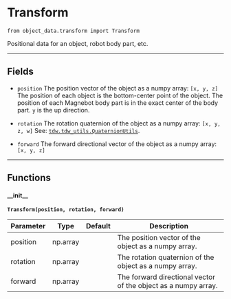 # Transform

`from object_data.transform import Transform`

Positional data for an object, robot body part, etc.

***

## Fields

- `position` The position vector of the object as a numpy array: `[x, y, z]` The position of each object is the bottom-center point of the object. The position of each Magnebot body part is in the exact center of the body part. `y` is the up direction.

- `rotation` The rotation quaternion of the object as a numpy array: `[x, y, z, w]` See: [`tdw.tdw_utils.QuaternionUtils`](https://github.com/threedworld-mit/tdw/blob/master/Documentation/python/tdw_utils.md#quaternionutils).

- `forward` The forward directional vector of the object as a numpy array: `[x, y, z]`

***

## Functions

#### \_\_init\_\_

**`Transform(position, rotation, forward)`**

| Parameter | Type | Default | Description |
| --- | --- | --- | --- |
| position |  np.array |  | The position vector of the object as a numpy array. |
| rotation |  np.array |  | The rotation quaternion of the object as a numpy array. |
| forward |  np.array |  | The forward directional vector of the object as a numpy array. |

